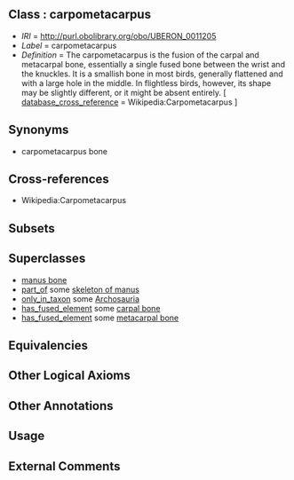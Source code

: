 
## Class : carpometacarpus

 * *IRI* = http://purl.obolibrary.org/obo/UBERON_0011205
 * *Label* = carpometacarpus
 * *Definition* = The carpometacarpus is the fusion of the carpal and metacarpal bone, essentially a single fused bone between the wrist and the knuckles. It is a smallish bone in most birds, generally flattened and with a large hole in the middle. In flightless birds, however, its shape may be slightly different, or it might be absent entirely. [ [database_cross_reference](../../ef/oboInOwl#hasDbXref.md) = Wikipedia:Carpometacarpus ]

## Synonyms

 * carpometacarpus bone

## Cross-references

 * Wikipedia:Carpometacarpus

## Subsets


## Superclasses

 * [manus bone](../../UBERON/97/UBERON_0005897.md)
 * [part_of](../../BFO/50/BFO_0000050.md) some [skeleton of manus](../../UBERON/42/UBERON_0001442.md)
 * [only_in_taxon](../../RO/60/RO_0002160.md) some [Archosauria](../../NCBITaxon/92/NCBITaxon_8492.md)
 * [has_fused_element](../../RO/74/RO_0002374.md) some [carpal bone](../../UBERON/35/UBERON_0001435.md)
 * [has_fused_element](../../RO/74/RO_0002374.md) some [metacarpal bone](../../UBERON/74/UBERON_0002374.md)

## Equivalencies


## Other Logical Axioms


## Other Annotations


## Usage


## External Comments

